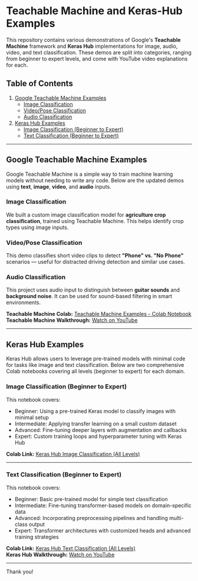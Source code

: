 # Teachable Machine and Keras-Hub Examples

This repository contains various demonstrations of Google's **Teachable Machine** framework and **Keras Hub** implementations for image, audio, video, and text classification. These demos are split into categories, ranging from beginner to expert levels, and come with YouTube video explanations for each.

## Table of Contents
1. [Google Teachable Machine Examples](#google-teachable-machine-examples) 
   - [Image Classification](#image-classification)  
   - [Video/Pose Classification](#video-classification)  
   - [Audio Classification](#audio-classification)  
2. [Keras Hub Examples](#keras-hub-examples)  
   - [Image Classification (Beginner to Expert)](#image-classification-beginner-to-expert)  
   - [Text Classification (Beginner to Expert)](#text-classification-beginner-to-expert)

---

## Google Teachable Machine Examples

Google Teachable Machine is a simple way to train machine learning models without needing to write any code. Below are the updated demos using **text**, **image**, **video**, and **audio** inputs.

### Image Classification

We built a custom image classification model for **agriculture crop classification**, trained using Teachable Machine. This helps identify crop types using image inputs.

### Video/Pose Classification

This demo classifies short video clips to detect **"Phone" vs. "No Phone"** scenarios — useful for distracted driving detection and similar use cases.

### Audio Classification

This project uses audio input to distinguish between **guitar sounds** and **background noise**. It can be used for sound-based filtering in smart environments.

**Teachable Machine Colab:** [Teachable Machine Examples - Colab Notebook](https://colab.research.google.com/drive/1OPknT3EPZlcAlhCcV_uosSkaauk7inlP?usp=sharing)  
**Teachable Machine Walkthrough:** [Watch on YouTube](https://youtu.be/rNiz7PfBaxo)

---

## Keras Hub Examples

Keras Hub allows users to leverage pre-trained models with minimal code for tasks like image and text classification. Below are two comprehensive Colab notebooks covering all levels (beginner to expert) for each domain.

### Image Classification (Beginner to Expert)

This notebook covers:
- Beginner: Using a pre-trained Keras model to classify images with minimal setup  
- Intermediate: Applying transfer learning on a small custom dataset  
- Advanced: Fine-tuning deeper layers with augmentation and callbacks  
- Expert: Custom training loops and hyperparameter tuning with Keras Hub

**Colab Link:** [Keras Hub Image Classification (All Levels)](https://colab.research.google.com/drive/1rKyT3mvRQYnQi3CQBRDRiObOWzlXnSKq?usp=sharing)

---

### Text Classification (Beginner to Expert)

This notebook covers:
- Beginner: Basic pre-trained model for simple text classification  
- Intermediate: Fine-tuning transformer-based models on domain-specific data  
- Advanced: Incorporating preprocessing pipelines and handling multi-class output  
- Expert: Transformer architectures with customized heads and advanced training strategies

**Colab Link:** [Keras Hub Text Classification (All Levels)](https://colab.research.google.com/drive/1t4zRtPx5C2S2Y0lzmRukekNxeJaIofFI?usp=sharing)  
**Keras Hub Walkthrough:** [Watch on YouTube](https://youtu.be/rB5E6HYxtbY)

---

Thank you!
